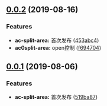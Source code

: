 <a name="0.0.2"></a>
## [0.0.2](https://github.com/tinper-bee/ac-split-area/compare/v0.0.1...v0.0.2) (2019-08-16)


### Features

* **ac-split-area:** 首次发布 ([453abc4](https://github.com/tinper-bee/ac-split-area/commit/453abc4))
* **ac0split-area:** open控制 ([f694704](https://github.com/tinper-bee/ac-split-area/commit/f694704))



<a name="0.0.1"></a>
## [0.0.1](https://github.com/tinper-bee/ac-split-area/compare/519ba87...v0.0.1) (2019-08-06)


### Features

* **ac-split-area:** 首次发布 ([519ba87](https://github.com/tinper-bee/ac-split-area/commit/519ba87))



